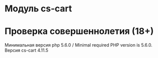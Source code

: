 # Модуль cs-cart
# Проверка совершеннолетия (18+)
Минимальная версия php 5.6.0 / Minimal required PHP version is 5.6.0.
Версия cs-cart 4.11.5